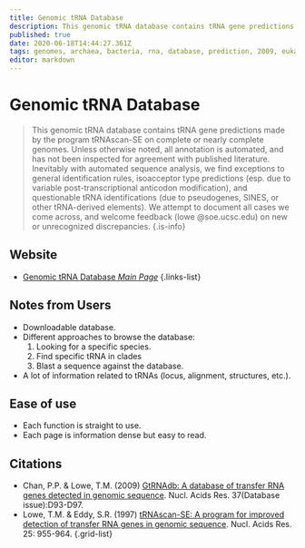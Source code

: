 ```yaml
---
title: Genomic tRNA Database
description: This genomic tRNA database contains tRNA gene predictions made by the program tRNAscan-SE on complete or nearly complete genomes.
published: true
date: 2020-06-18T14:44:27.361Z
tags: genomes, archaea, bacteria, rna, database, prediction, 2009, eukaryota, 1997, trna
editor: markdown
---
```


# Genomic tRNA Database

> This genomic tRNA database contains tRNA gene predictions made by the program tRNAscan-SE on complete or nearly complete genomes. Unless otherwise noted, all annotation is automated, and has not been inspected for agreement with published literature. 
&NewLine;
Inevitably with automated sequence analysis, we find exceptions to general identification rules, isoacceptor type predictions (esp. due to variable post-transcriptional anticodon modification), and questionable tRNA identifications (due to pseudogenes, SINES, or other tRNA-derived elements). We attempt to document all cases we come across, and welcome feedback (lowe @soe.ucsc.edu) on new or unrecognized discrepancies.
{.is-info}

 

## Website 

- [Genomic tRNA Database *Main Page*](http://lowelab.ucsc.edu/GtRNAdb/)
 {.links-list}
 
 ## Notes from Users
 - Downloadable database.
 - Different approaches to browse the database:
   1.  Looking for a specific species.
   2. Find specific tRNA in clades
   3. Blast a sequence against the database.
 - A lot of information related to  tRNAs (locus, alignment, structures, etc.).
 
 ## Ease of use
- Each function is straight to use.
- Each page is information dense but easy to read.

## Citations

- Chan, P.P. & Lowe, T.M. (2009) [GtRNAdb: A database of transfer RNA genes detected in genomic sequence](https://academic.oup.com/nar/article/37/suppl_1/D93/1010599?searchresult=1). Nucl. Acids Res. 37(Database issue):D93-D97. 
- Lowe, T.M. & Eddy, S.R. (1997) [tRNAscan-SE: A program for improved detection of transfer RNA genes in genomic sequence](http://www.ncbi.nlm.nih.gov/pubmed/9023104?dopt=Abstract). Nucl. Acids Res. 25: 955-964. 
{.grid-list}

 